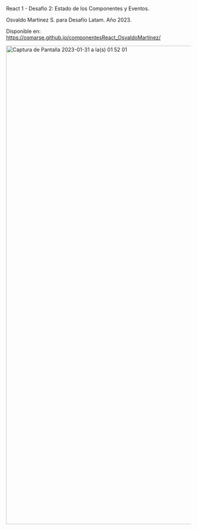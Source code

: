 React 1 - Desafío 2: Estado de los Componentes y Eventos.

Osvaldo Martinez S. para Desafío Latam. Año 2023.

Disponible en: https://osmarse.github.io/componentesReact_OsvaldoMartinez/

<img width="1303" alt="Captura de Pantalla 2023-01-31 a la(s) 01 52 01" src="https://user-images.githubusercontent.com/48747717/215672887-46750c30-c4cf-4380-b69d-7b53e184d7e3.png">
